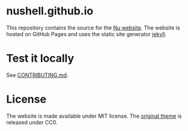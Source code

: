 # nushell.github.io

This repository contains the source for the [Nu website](https://www.nushell.sh). The website is hosted on GitHub Pages and uses the static site generator [jekyll](https://jekyllrb.com/).

# Test it locally

See [CONTRIBUTING.md](CONTRIBUTING.md).

# License

The website is made available under MIT license. The [original theme](https://github.com/pages-themes/midnight) is released under CC0.
